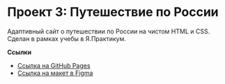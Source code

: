 # Проект 3: Путешествие по России

Адаптивный сайт о путешествии по России на чистом HTML и CSS. Сделан в рамках учебы в Я.Практикум.

**Ссылки**
* [Ссылка на GitHub Pages](https://fexsgolar.github.io/russian-travel/index.html)
* [Ссылка на макет в Figma](https://www.figma.com/file/5S2WSbEFL6awjVWJ0NWL8Q/Sprint-3_-Russia-_-desktop-mobile?node-id=28503%3A0)